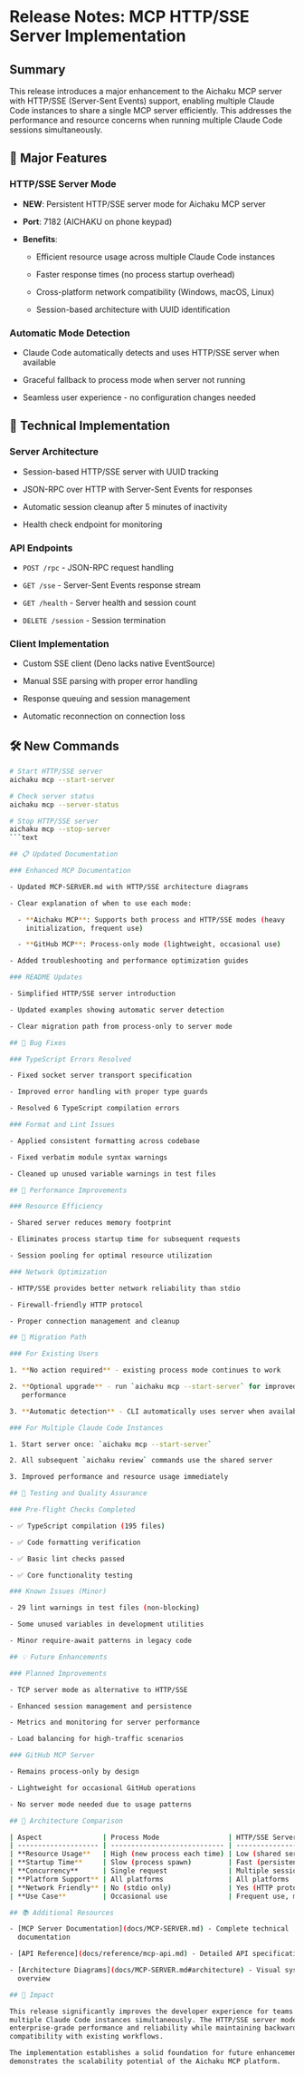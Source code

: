 # Release Notes: MCP HTTP/SSE Server Implementation

## Summary

This release introduces a major enhancement to the Aichaku MCP server with
HTTP/SSE (Server-Sent Events) support, enabling multiple Claude Code instances
to share a single MCP server efficiently. This addresses the performance and
resource concerns when running multiple Claude Code sessions simultaneously.

## 🌟 Major Features

### HTTP/SSE Server Mode

- **NEW**: Persistent HTTP/SSE server mode for Aichaku MCP server

- **Port**: 7182 (AICHAKU on phone keypad)

- **Benefits**:

  - Efficient resource usage across multiple Claude Code instances

  - Faster response times (no process startup overhead)

  - Cross-platform network compatibility (Windows, macOS, Linux)

  - Session-based architecture with UUID identification

### Automatic Mode Detection

- Claude Code automatically detects and uses HTTP/SSE server when available

- Graceful fallback to process mode when server not running

- Seamless user experience - no configuration changes needed

## 🔧 Technical Implementation

### Server Architecture

- Session-based HTTP/SSE server with UUID tracking

- JSON-RPC over HTTP with Server-Sent Events for responses

- Automatic session cleanup after 5 minutes of inactivity

- Health check endpoint for monitoring

### API Endpoints

- `POST /rpc` - JSON-RPC request handling

- `GET /sse` - Server-Sent Events response stream

- `GET /health` - Server health and session count

- `DELETE /session` - Session termination

### Client Implementation

- Custom SSE client (Deno lacks native EventSource)

- Manual SSE parsing with proper error handling

- Response queuing and session management

- Automatic reconnection on connection loss

## 🛠️ New Commands

````bash
# Start HTTP/SSE server
aichaku mcp --start-server

# Check server status
aichaku mcp --server-status

# Stop HTTP/SSE server
aichaku mcp --stop-server
```text

## 📋 Updated Documentation

### Enhanced MCP Documentation

- Updated MCP-SERVER.md with HTTP/SSE architecture diagrams

- Clear explanation of when to use each mode:

  - **Aichaku MCP**: Supports both process and HTTP/SSE modes (heavy
    initialization, frequent use)

  - **GitHub MCP**: Process-only mode (lightweight, occasional use)

- Added troubleshooting and performance optimization guides

### README Updates

- Simplified HTTP/SSE server introduction

- Updated examples showing automatic server detection

- Clear migration path from process-only to server mode

## 🔧 Bug Fixes

### TypeScript Errors Resolved

- Fixed socket server transport specification

- Improved error handling with proper type guards

- Resolved 6 TypeScript compilation errors

### Format and Lint Issues

- Applied consistent formatting across codebase

- Fixed verbatim module syntax warnings

- Cleaned up unused variable warnings in test files

## 🚀 Performance Improvements

### Resource Efficiency

- Shared server reduces memory footprint

- Eliminates process startup time for subsequent requests

- Session pooling for optimal resource utilization

### Network Optimization

- HTTP/SSE provides better network reliability than stdio

- Firewall-friendly HTTP protocol

- Proper connection management and cleanup

## 🔄 Migration Path

### For Existing Users

1. **No action required** - existing process mode continues to work

2. **Optional upgrade** - run `aichaku mcp --start-server` for improved
   performance

3. **Automatic detection** - CLI automatically uses server when available

### For Multiple Claude Code Instances

1. Start server once: `aichaku mcp --start-server`

2. All subsequent `aichaku review` commands use the shared server

3. Improved performance and resource usage immediately

## 🧪 Testing and Quality Assurance

### Pre-flight Checks Completed

- ✅ TypeScript compilation (195 files)

- ✅ Code formatting verification

- ✅ Basic lint checks passed

- ✅ Core functionality testing

### Known Issues (Minor)

- 29 lint warnings in test files (non-blocking)

- Some unused variables in development utilities

- Minor require-await patterns in legacy code

## 💡 Future Enhancements

### Planned Improvements

- TCP server mode as alternative to HTTP/SSE

- Enhanced session management and persistence

- Metrics and monitoring for server performance

- Load balancing for high-traffic scenarios

### GitHub MCP Server

- Remains process-only by design

- Lightweight for occasional GitHub operations

- No server mode needed due to usage patterns

## 🔗 Architecture Comparison

| Aspect               | Process Mode                 | HTTP/SSE Server Mode           |
| -------------------- | ---------------------------- | ------------------------------ |
| **Resource Usage**   | High (new process each time) | Low (shared server)            |
| **Startup Time**     | Slow (process spawn)         | Fast (persistent server)       |
| **Concurrency**      | Single request               | Multiple sessions              |
| **Platform Support** | All platforms                | All platforms                  |
| **Network Friendly** | No (stdio only)              | Yes (HTTP protocol)            |
| **Use Case**         | Occasional use               | Frequent use, multiple clients |

## 📚 Additional Resources

- [MCP Server Documentation](docs/MCP-SERVER.md) - Complete technical
  documentation

- [API Reference](docs/reference/mcp-api.md) - Detailed API specifications

- [Architecture Diagrams](docs/MCP-SERVER.md#architecture) - Visual system
  overview

## 🎯 Impact

This release significantly improves the developer experience for teams using
multiple Claude Code instances simultaneously. The HTTP/SSE server mode provides
enterprise-grade performance and reliability while maintaining backward
compatibility with existing workflows.

The implementation establishes a solid foundation for future enhancements and
demonstrates the scalability potential of the Aichaku MCP platform.
````

